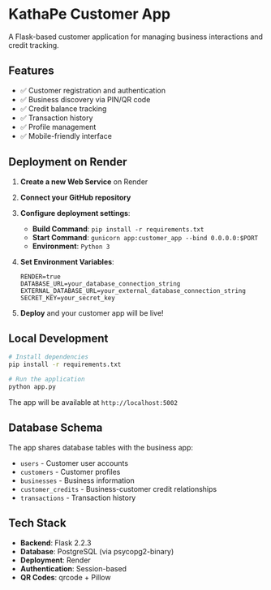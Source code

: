 # KathaPe Customer App

A Flask-based customer application for managing business interactions and credit tracking.

## Features

- ✅ Customer registration and authentication  
- ✅ Business discovery via PIN/QR code
- ✅ Credit balance tracking
- ✅ Transaction history
- ✅ Profile management
- ✅ Mobile-friendly interface

## Deployment on Render

1. **Create a new Web Service** on Render
2. **Connect your GitHub repository**
3. **Configure deployment settings**:
   - **Build Command**: `pip install -r requirements.txt`
   - **Start Command**: `gunicorn app:customer_app --bind 0.0.0.0:$PORT`
   - **Environment**: `Python 3`

4. **Set Environment Variables**:
   ```
   RENDER=true
   DATABASE_URL=your_database_connection_string
   EXTERNAL_DATABASE_URL=your_external_database_connection_string
   SECRET_KEY=your_secret_key
   ```

5. **Deploy** and your customer app will be live!

## Local Development

```bash
# Install dependencies
pip install -r requirements.txt

# Run the application
python app.py
```

The app will be available at `http://localhost:5002`

## Database Schema

The app shares database tables with the business app:
- `users` - Customer user accounts
- `customers` - Customer profiles
- `businesses` - Business information
- `customer_credits` - Business-customer credit relationships
- `transactions` - Transaction history

## Tech Stack

- **Backend**: Flask 2.2.3
- **Database**: PostgreSQL (via psycopg2-binary)
- **Deployment**: Render
- **Authentication**: Session-based
- **QR Codes**: qrcode + Pillow
